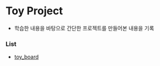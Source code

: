 # Toy Project
- 학습한 내용을 바탕으로 간단한 프로젝트를 만들어본 내용을 기록

### List
- [toy_board](https://github.com/Kim-JunHyeong/toy-project/tree/develop/toyboard)
